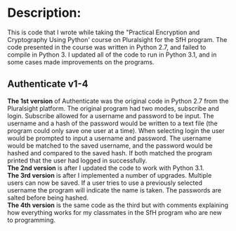 # Description:
This is code that I wrote while taking the "Practical Encryption and Cryptography Using Python' course on Pluralsight for the SfH program. The code presented in the course was written in Python 2.7, and failed to compile in Python 3. I updated all of the code to run in Python 3.1, and in some cases made improvements on the programs.

## Authenticate v1-4
**The 1st version** of Authenticate was the original code in Python 2.7 from the Pluralsight platform. The original program had two modes, subscribe and login. Subscribe allowed for a username and password to be input. The username and a hash of the password would be written to a text file (the program could only save one user at a time). When selecting login the user would be prompted to input a username and password. The username would be matched to the saved username, and the password would be hashed and compared to the saved hash. If both matched the program printed that the user had logged in successfully.  
**The 2nd version** is after I updated the code to work with Python 3.1.     
**The 3rd version** is after I implemented a number of upgrades. Multiple users can now be saved. If a user tries to use a previously selected username the program will indicate the name is taken. The passwords are salted before being hashed.   
**The 4th version** is the same code as the third but with comments explaining how everything works for my classmates in the SfH program who are new to programming.  

